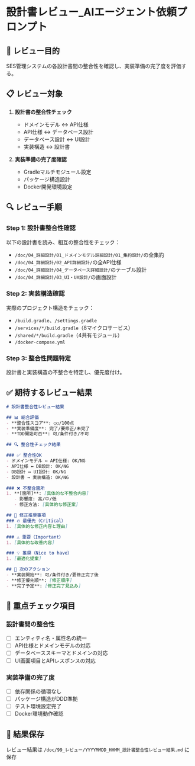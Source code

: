 # 設計書レビュー_AIエージェント依頼プロンプト

## 🎯 レビュー目的
SES管理システムの各設計書間の整合性を確認し、実装準備の完了度を評価する。

## 📋 レビュー対象
1. **設計書の整合性チェック**
   - ドメインモデル ↔ API仕様
   - API仕様 ↔ データベース設計
   - データベース設計 ↔ UI設計
   - 実装構造 ↔ 設計書

2. **実装準備の完了度確認**
   - Gradleマルチモジュール設定
   - パッケージ構造設計
   - Docker開発環境設定

## 🔍 レビュー手順

### Step 1: 設計書整合性確認
以下の設計書を読み、相互の整合性をチェック：
- `/doc/04_詳細設計/01_ドメインモデル詳細設計/01_集約設計/`の全集約
- `/doc/04_詳細設計/02_API詳細設計/`の全API仕様
- `/doc/04_詳細設計/04_データベース詳細設計/`のテーブル設計
- `/doc/04_詳細設計/03_UI・UX設計/`の画面設計

### Step 2: 実装構造確認  
実際のプロジェクト構造をチェック：
- `/build.gradle`、`/settings.gradle`
- `/services/*/build.gradle`（8マイクロサービス）
- `/shared/*/build.gradle`（4共有モジュール）
- `/docker-compose.yml`

### Step 3: 整合性問題特定
設計書と実装構造の不整合を特定し、優先度付け。

## ✅ 期待するレビュー結果

```markdown
# 設計書整合性レビュー結果

## 📊 総合評価
- **整合性スコア**: ○○/100点
- **実装準備度**: 完了/要修正/未完了
- **TDD開始可否**: 可/条件付き/不可

## 🔍 整合性チェック結果

### ✅ 整合性OK
- ドメインモデル ↔ API仕様: OK/NG
- API仕様 ↔ DB設計: OK/NG  
- DB設計 ↔ UI設計: OK/NG
- 設計書 ↔ 実装構造: OK/NG

### ❌ 不整合箇所
1. **[箇所]**: [具体的な不整合内容]
   - 影響度: 高/中/低
   - 修正方法: [具体的な修正案]

## 🔧 修正推奨事項
### 🔥 最優先（Critical）
1. [具体的な修正内容と理由]

### ⚠️ 重要（Important）  
1. [具体的な改善内容]

### 💡 推奨（Nice to have）
1. [最適化提案]

## 🚀 次のアクション
- **実装開始**: 可/条件付き/要修正完了後
- **修正優先順**: [修正順序]
- **完了予定**: [修正完了見込み]
```

## 🎯 重点チェック項目

### 設計書間の整合性
- [ ] エンティティ名・属性名の統一
- [ ] API仕様とドメインモデルの対応
- [ ] データベーススキーマとドメインの対応
- [ ] UI画面項目とAPIレスポンスの対応

### 実装準備の完了度
- [ ] 依存関係の循環なし
- [ ] パッケージ構造がDDD準拠
- [ ] テスト環境設定完了
- [ ] Docker環境動作確認

## 📁 結果保存
レビュー結果は `/doc/99_レビュー/YYYYMMDD_HHMM_設計書整合性レビュー結果.md` に保存